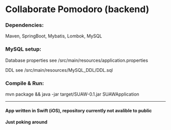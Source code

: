 # Collaborate Pomodoro (backend)

### Dependencies:
Maven, SpringBoot, Mybatis, Lombok, MySQL

### MySQL setup:
Database properties see /src/main/resources/application.properties

DDL see /src/main/resources/MySQL_DDL/DDL.sql

### Compile & Run:
mvn package && java -jar target/SUAW-0.1.jar SUAWApplication

---

#### App written in Swift (iOS), repository currently not avalible to public

#### Just poking around
